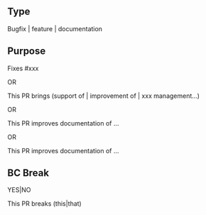 ## Type
Bugfix | feature | documentation

## Purpose
<!-- If bugfix -->
Fixes #xxx

OR
<!-- If feature -->
This PR brings (support of | improvement of | xxx management…)

OR
<!-- If documentation -->
This PR improves documentation of …

OR
<!-- If documentation -->
This PR improves documentation of ...

## BC Break
YES|NO

<!-- If YES -->
This PR breaks (this|that)
